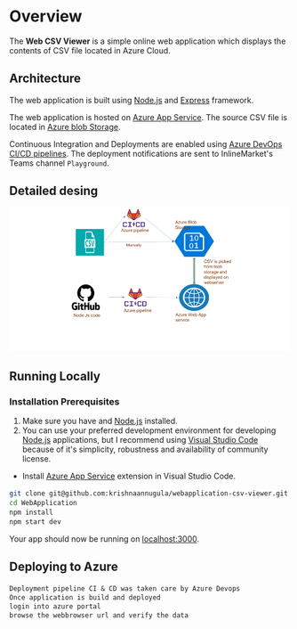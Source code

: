 # Overview

The **Web CSV Viewer** is a simple online web application which displays the contents of CSV file located in Azure Cloud. 

## Architecture
The web application is built using [Node.js](https://nodejs.org/en/) and [Express](https://expressjs.com/) framework.

The web application is hosted on [Azure App Service](https://azure.microsoft.com/en-us/services/app-service/#overview). The source CSV file is located in [Azure blob Storage](https://azure.microsoft.com/en-us/services/storage/blobs/#overview).

Continuous Integration and Deployments are enabled using [Azure DevOps CI/CD pipelines](https://azure.microsoft.com/en-us/services/devops/pipelines/). The deployment notifications are sent to InlineMarket's Teams channel `Playground`.

## Detailed desing

![image info](https://github.com/krishnaannugula/webapplication-csv-viewer/blob/master/Desing_Diagram.png)


## Running Locally

### Installation Prerequisites
1. Make sure you have  and [Node.js](http://nodejs.org/) installed.
2. You can use your preferred development environment for developing [Node.js](https://nodejs.org/en/) applications, but I recommend using [Visual Studio Code](https://code.visualstudio.com/download) because of it's simplicity, robustness and availability of community license.
  * Install [Azure App Service](https://marketplace.visualstudio.com/items?itemName=ms-azuretools.vscode-azureappservice) extension in Visual Studio Code.


```sh
git clone git@github.com:krishnaannugula/webapplication-csv-viewer.git # or clone your own fork
cd WebApplication
npm install
npm start dev
```

Your app should now be running on [localhost:3000](http://localhost:3000/).

## Deploying to Azure

```
Deployment pipeline CI & CD was taken care by Azure Devops
Once application is build and deployed 
login into azure portal
browse the webbrowser url and verify the data 

```

